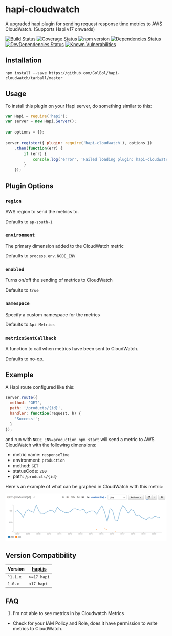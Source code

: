 # hapi-cloudwatch

A upgraded hapi plugin for sending request response time metrics to AWS CloudWatch. (Supports Hapi v17 onwards)

[![Build Status](https://travis-ci.org/clarkie/hapi-cloudwatch.png?branch=master)](https://travis-ci.org/clarkie/hapi-cloudwatch)
[![Coverage Status](https://coveralls.io/repos/github/clarkie/hapi-cloudwatch/badge.svg)](https://coveralls.io/github/clarkie/hapi-cloudwatch)
[![npm version](https://badge.fury.io/js/hapi-cloudwatch.svg)](http://badge.fury.io/js/hapi-cloudwatch)
[![Dependencies Status](https://david-dm.org/clarkie/hapi-cloudwatch.svg)](https://david-dm.org/clarkie/hapi-cloudwatch)
[![DevDependencies Status](https://david-dm.org/clarkie/hapi-cloudwatch/dev-status.svg)](https://david-dm.org/clarkie/hapi-cloudwatch#info=devDependencies)
[![Known Vulnerabilities](https://snyk.io/test/npm/hapi-cloudwatch/badge.svg)](https://snyk.io/test/npm/hapi-cloudwatch)

## Installation

	npm install --save https://github.com/GolBol/hapi-cloudwatch/tarball/master
    

## Usage

To install this plugin on your Hapi server, do something similar to this:

```js
var Hapi = require('hapi');
var server = new Hapi.Server();

var options = {};

server.register({ plugin: require('hapi-cloudwatch'), options })
    .then(function(err) {
        if (err) {
            console.log('error', 'Failed loading plugin: hapi-cloudwatch');
        }
    });
```

## Plugin Options

### `region`

AWS region to send the metrics to.

Defaults to `ap-south-1`

### `environment`

The primary dimension added to the CloudWatch metric

Defaults to `process.env.NODE_ENV`

### `enabled`

Turns on/off the sending of metrics to CloudWatch

Defaults to `true`

### `namespace`

Specify a custom namespace for the metrics

Defaults to `Api Metrics`

### `metricsSentCallback`

A function to call when metrics have been sent to CloudWatch.

Defaults to no-op.

## Example

A Hapi route configured like this:

```js
server.route({
  method: 'GET',
  path: '/products/{id}',
  handler: function(request, h) {
    'Success!';
  }
});
```
and run with `NODE_ENV=production npm start` will send a metric to AWS CloudWatch with the following dimensions:

- metric name: `responseTime`
- environment: `production`
- method: `GET`
- statusCode: `200`
- path: `/products/{id}`

Here's an example of what can be graphed in CloudWatch with this metric:

![Example CloudWatch Graph](./exampleGraph.png)


## Version Compatibility

| Version | [hapi.js](https://github.com/hapijs/hapi) |
| ------- | ----------------------------------------- |
| `^1.1.x`   | `>=17 hapi`                               | 
| `1.0.x`   | `<17 hapi`                                |


## FAQ

1. I'm not able to see metrics in by Cloudwatch Metrics
- Check for your IAM Policy and Role, does it have permission to write metrics to CloudWatch.
